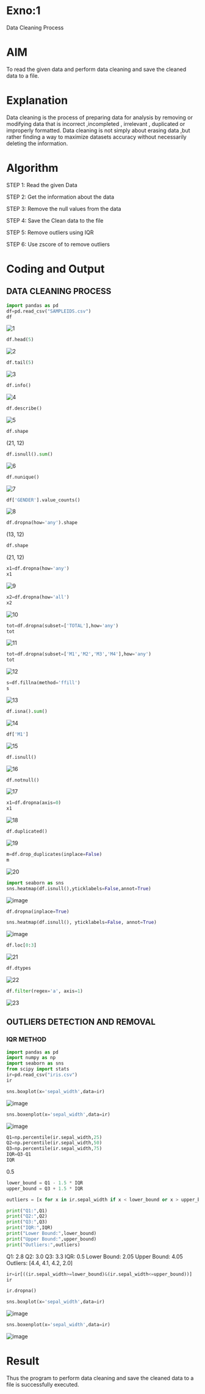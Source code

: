 # Exno:1
Data Cleaning Process

# AIM
To read the given data and perform data cleaning and save the cleaned data to a file.

# Explanation
Data cleaning is the process of preparing data for analysis by removing or modifying data that is incorrect ,incompleted , irrelevant , duplicated or improperly formatted. Data cleaning is not simply about erasing data ,but rather finding a way to maximize datasets accuracy without necessarily deleting the information.

# Algorithm
STEP 1: Read the given Data

STEP 2: Get the information about the data

STEP 3: Remove the null values from the data

STEP 4: Save the Clean data to the file

STEP 5: Remove outliers using IQR

STEP 6: Use zscore of to remove outliers

# Coding and Output
## DATA CLEANING PROCESS
```py
import pandas as pd
df=pd.read_csv("SAMPLEIDS.csv")
df
```
![1](https://github.com/user-attachments/assets/946e7748-d8df-4b8e-9006-35fdedae92fd)

```py
df.head(5)
```
![2](https://github.com/user-attachments/assets/278edd35-898a-4a3f-b5f6-15dcc8f8a78a)

```py
df.tail(5)
```
![3](https://github.com/user-attachments/assets/9b4a4706-52e6-4009-a7e2-a5b54a919bd6)

```py
df.info()
```
![4](https://github.com/user-attachments/assets/ea439663-0559-418f-be25-fc34ec0c8e97)

```py
df.describe()
```
![5](https://github.com/user-attachments/assets/b103ac7c-d09b-46ee-a50e-c1574e9a245d)

```py
df.shape
```
(21, 12)

```py
df.isnull().sum()
```
![6](https://github.com/user-attachments/assets/3e272276-b05f-46be-b35c-bab5302aebd1)

```py
df.nunique()
```
![7](https://github.com/user-attachments/assets/f2d4da76-b46b-48d1-bba5-caa1ac6de667)

```py
df['GENDER'].value_counts()
```
![8](https://github.com/user-attachments/assets/1767fdb6-19de-4b7b-ac56-9d1975d7ba24)

```py
df.dropna(how='any').shape
```
(13, 12)

```py
df.shape
```
(21, 12)

```py
x1=df.dropna(how='any')
x1
```
![9](https://github.com/user-attachments/assets/c43bff8c-0c25-46ac-886c-f863c189b15b)

```py
x2=df.dropna(how='all')
x2
```
![10](https://github.com/user-attachments/assets/3fd2d03f-bfd7-4c4b-8da0-ccd86479f16c)

```py
tot=df.dropna(subset=['TOTAL'],how='any')
tot
```
![11](https://github.com/user-attachments/assets/48ffee62-c34a-4bb4-a265-03c18d40f866)

```py
tot=df.dropna(subset=['M1','M2','M3','M4'],how='any')
tot
```
![12](https://github.com/user-attachments/assets/4c399958-f109-40e8-bc76-e484af0125cf)

```py
s=df.fillna(method='ffill')
s
```
![13](https://github.com/user-attachments/assets/93cbbbb2-8383-4b1a-9e0a-8b09cf7ef4f5)

```py
df.isna().sum()
```
![14](https://github.com/user-attachments/assets/2dcbbd0a-cdd1-4cff-8b61-e91040faa72c)

```py
df['M1']
```
![15](https://github.com/user-attachments/assets/a548b1bb-18ce-44e5-aa62-9fea78d7f2c4)

```py
df.isnull()
```
![16](https://github.com/user-attachments/assets/0b236a3f-2e84-4906-a497-8d230cf65318)

```py
df.notnull()
```
![17](https://github.com/user-attachments/assets/796be0e8-eed2-49e6-b4e6-1e61d9ec3ce6)

```py
x1=df.dropna(axis=0)
x1
```
![18](https://github.com/user-attachments/assets/9d9cfcbf-d79a-4828-a3e2-23a7b65f8c35)

```py
df.duplicated()
```
![19](https://github.com/user-attachments/assets/745d2096-8fb5-4030-8021-25bfa963e68a)

```py
m=df.drop_duplicates(inplace=False)
m
```
![20](https://github.com/user-attachments/assets/6bc4230b-d05f-49de-9ecb-83ba0e4b6e1d)

```py
import seaborn as sns
sns.heatmap(df.isnull(),yticklabels=False,annot=True)
```
![image](https://github.com/user-attachments/assets/a12b151a-9edc-4281-92b2-543d7bb21fa4)

```py
df.dropna(inplace=True)
```
```py
sns.heatmap(df.isnull(), yticklabels=False, annot=True)
```
![image](https://github.com/user-attachments/assets/d8b6d2f3-9dac-4148-947a-3cdb68a20297)

```py
df.loc[0:3]
```
![21](https://github.com/user-attachments/assets/8be1a9ce-2df2-4169-b819-f7a192672d53)

```py
df.dtypes
```
![22](https://github.com/user-attachments/assets/85786c10-2262-4834-ae20-685535e92ddf)

```py
df.filter(regex='a', axis=1)
```
![23](https://github.com/user-attachments/assets/d441788b-43a6-44b9-8e0e-147108704d65)

## OUTLIERS DETECTION AND REMOVAL
### IQR METHOD
```py
import pandas as pd
import numpy as np
import seaborn as sns
from scipy import stats
ir=pd.read_csv("iris.csv")
ir
```

```py
sns.boxplot(x='sepal_width',data=ir)
```
![image](https://github.com/user-attachments/assets/ae21615c-5f44-4075-94f2-d60209ac56eb)

```py
sns.boxenplot(x='sepal_width',data=ir)
```
![image](https://github.com/user-attachments/assets/fc17fd9d-cd69-4955-9ca6-4c176765c5b7)

```py
Q1=np.percentile(ir.sepal_width,25)
Q2=np.percentile(ir.sepal_width,50)
Q3=np.percentile(ir.sepal_width,75)
IQR=Q3-Q1
IQR
```
0.5

```py
lower_bound = Q1 - 1.5 * IQR
upper_bound = Q3 + 1.5 * IQR
```
```py
outliers = [x for x in ir.sepal_width if x < lower_bound or x > upper_bound]
```

```py
print("Q1:",Q1)
print("Q2:",Q2)
print("Q3:",Q3)
print("IQR:",IQR)
print("Lower Bound:",lower_bound)
print("Upper Bound:",upper_bound)
print("Outliers:",outliers)
```
Q1: 2.8
Q2: 3.0
Q3: 3.3
IQR: 0.5
Lower Bound: 2.05
Upper Bound: 4.05
Outliers: [4.4, 4.1, 4.2, 2.0]

```py
ir=ir[((ir.sepal_width>=lower_bound)&(ir.sepal_width<=upper_bound))]
ir
```
```py
ir.dropna()
```
```py
sns.boxplot(x='sepal_width',data=ir)
```
![image](https://github.com/user-attachments/assets/94449ef2-f77a-4239-a0eb-ca974ae16ff2)

```py
sns.boxenplot(x='sepal_width',data=ir)
```
![image](https://github.com/user-attachments/assets/e717ce75-f91b-4330-883c-5d9c19b4f249)

# Result
   Thus the program to perform data cleaning and save the cleaned data to a file is successfully executed.

